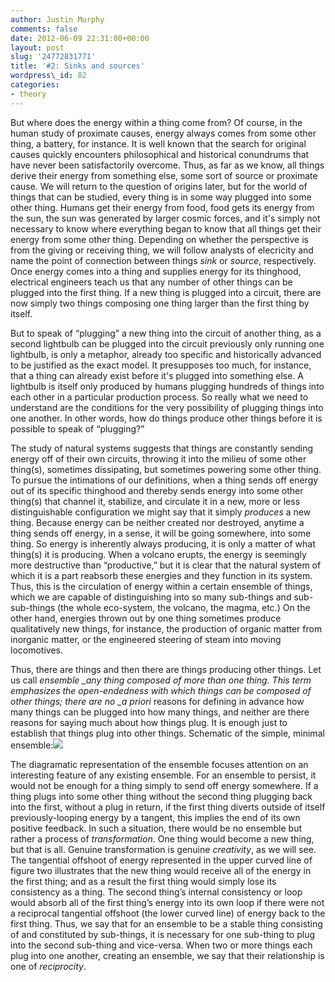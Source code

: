 ```yaml
---
author: Justin Murphy
comments: false
date: 2012-06-09 22:31:00+00:00
layout: post
slug: '24772831771'
title: '#2: Sinks and sources'
wordpress\_id: 82
categories:
- theory
---
```


But where does the energy within a thing come from? Of course, in the human study of proximate causes, energy always comes from some other thing, a battery, for instance. It is well known that the search for original causes quickly encounters philosophical and historical conundrums that have never been satisfactorily overcome. Thus, as far as we know, all things derive their energy from something else, some sort of source or proximate cause. We will return to the question of origins later, but for the world of things that can be studied, every thing is in some way plugged into some other thing. Humans get their energy from food, food gets its energy from the sun, the sun was generated by larger cosmic forces, and it's simply not necessary to know where everything began to know that all things get their energy from some other thing. Depending on whether the perspective is from the giving or receiving thing, we will follow analysts of elecricity and name the point of connection between things _sink_ or _source_, respectively. Once energy comes into a thing and supplies energy for its thinghood, electrical engineers teach us that any number of other things can be plugged into the first thing. If a new thing is plugged into a circuit, there are now simply two things composing one thing larger than the first thing by itself. 




But to speak of “plugging” a new thing into the circuit of another thing, as a second lightbulb can be plugged into the circuit previously only running one lightbulb, is only a metaphor, already too specific and historically advanced to be justified as the exact model. It presupposes too much, for instance, that a thing can already exist before it's plugged into something else. A lightbulb is itself only produced by humans plugging hundreds of things into each other in a particular production process. So really what we need to understand are the conditions for the very possibility of plugging things into one another. In other words, how do things produce other things before it is possible to speak of “plugging?” 




The study of natural systems suggests that things are constantly sending energy off of their own circuits, throwing it into the milieu of some other thing(s), sometimes dissipating, but sometimes powering some other thing. To pursue the intimations of our definitions, when a thing sends off energy out of its specific thinghood and thereby sends energy into some other thing(s) that channel it, stabilize, and circulate it in a new, more or less distinguishable configuration we might say that it simply _produces_ a new thing. Because energy can be neither created nor destroyed, anytime a thing sends off energy, in a sense, it will be going somewhere, into some thing. So energy is inherently always producing, it is only a matter of what thing(s) it is producing. When a volcano erupts, the energy is seemingly more destructive than “productive,” but it is clear that the natural system of which it is a part reabsorb these energies and they function in its system. Thus, this is the circulation of energy within a certain ensemble of things, which we are capable of distinguishing into so many sub-things and sub-sub-things (the whole eco-system, the volcano, the magma, etc.) On the other hand, energies thrown out by one thing sometimes produce qualitatively new things, for instance, the production of organic matter from inorganic matter, or the engineered steering of steam into moving locomotives.




Thus, there are things and then there are things producing other things. Let us call _ensemble \_any thing composed of more than one thing. This term emphasizes the open-endedness with which things can be composed of other things; there are no \_a priori_ reasons for defining in advance how many things can be plugged into how many things, and neither are there reasons for saying much about how things plug. It is enough just to establish that things plug into other things. Schematic of the simple, minimal ensemble:![][image-1]


The diagramatic representation of the ensemble focuses attention on an interesting feature of any existing ensemble. For an ensemble to persist, it would not be enough for a thing simply to send off energy somewhere. If a thing plugs into some other thing without the second thing plugging back into the first, without a plug in return, if the first thing diverts outside of itself previously-looping energy by a tangent, this implies the end of its own positive feedback. In such a situation, there would be no ensemble but rather a process of _transformation_. One thing would become a new thing, but that is all. Genuine transformation is genuine _creativity_, as we will see. The tangential offshoot of energy represented in the upper curved line of figure two illustrates that the new thing would receive all of the energy in the first thing; and as a result the first thing would simply lose its consistency as a thing. The second thing’s internal consistency or loop would absorb all of the first thing’s energy into its own loop if there were not a reciprocal tangential offshoot (the lower curved line) of energy back to the first thing. Thus, we say that for an ensemble to be a stable thing consisting of and constituted by sub-things, it is necessary for one sub-thing to plug into the second sub-thing and vice-versa. When two or more things each plug into one another, creating an ensemble, we say that their relationship is one of _reciprocity_.

[image-1]:	http://media.tumblr.com/tumblr_m5dflxCory1qz9517.png